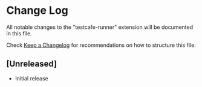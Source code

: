 # Change Log

All notable changes to the "testcafe-runner" extension will be documented in this file.

Check [Keep a Changelog](http://keepachangelog.com/) for recommendations on how to structure this file.

## [Unreleased]

- Initial release